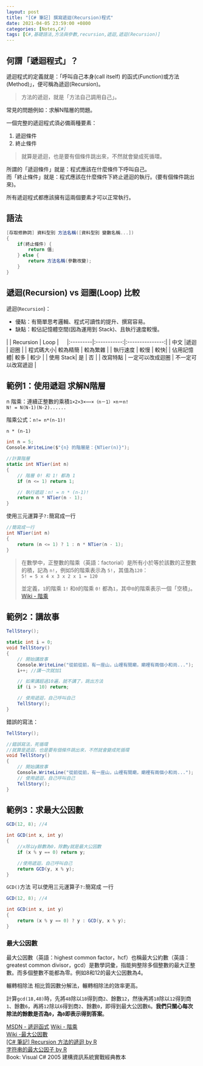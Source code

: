 ```yaml
---
layout: post
title: "[C# 筆記] 撰寫遞迴(Recursion)程式"
date: 2021-04-05 23:59:00 +0800
categories: [Notes,C#]
tags: [C#,基礎語法,方法與參數,recursion,遞迴,遞迴(Recursion)]
---
```



## 何謂「遞迴程式」？      

遞迴程式的定義就是：「呼叫自己本身(call itself) 的函式(Function)或方法(Method)」，便可稱為遞迴(Recursion)。

> 方法的遞迴，就是「方法自己調用自己」。

常見的問題例如：求解N階層的問題。       

一個完整的遞迴程式須必備兩種要素：      
1. 遞迴條件 
2. 終止條件 

> 就算是遞迴，也是要有個條件跳出來，不然就會變成死循環。

所謂的「遞迴條件」就是：程式應該在什麼條件下呼叫自己。      
而「終止條件」就是：程式應該在什麼條件下終止遞迴的執行。(要有個條件跳出來)。        

所有遞迴程式都應該擁有這兩個要素才可以正常執行。        

## 語法

```c#
[存取修飾詞] 資料型別 方法名稱([資料型別 變數名稱...])
{
    if(終止條件) {
        return 值;
    } else {
        return 方法名稱(參數改變);
    }
}
```


## 遞迴(Recursion) vs 迴圈(Loop) 比較

遞迴(`Recursion`)：     
- 優點：有簡單思考邏輯、程式可讀性的提升、撰寫容易。    
- 缺點：較佔記憶體空間(因為運用到 Stack)、且執行速度較慢。  


|          |   Recursion  | Loop    | 　
|:---------|:-----------:|:---------------:|
| 中文       |遞迴       | 迴圈       |
| 程式碼大小| 較為精簡      | 較為繁雜 |
| 執行速度  | 較慢      | 較快|
| 佔用記憶體| 較多      | 較少 |
| 使用 Stack| 是        | 否 |
| 改寫特點  | 一定可以改成迴圈 | 不一定可以改寫遞迴 |



## 範例1：使用遞迴 求解N階層

n 階乘：連續正整數的乘積`1×2×3×⋯⋯×（n－1）×n＝n!`       
`N! = N(N-1)(N-2)......`   

階乘公式：`n!= n*(n-1)!`  

`n * (n-1)`


```c#
int n = 5;
Console.WriteLine($"{n} 的階層是：{NTier(n)}");

//計算階層
static int NTier(int n)
{
    // 階層 0! 和 1! 都為 1
    if (n <= 1) return 1;

    // 執行遞迴：n! = n * (n-1)!
    return n * NTier(n - 1);
}
```

使用三元運算子`?:`簡寫成一行

```c#
//簡寫成一行
int NTier(int n) 
{
    return (n <= 1) ? 1 : n * NTier(n - 1);
}
```

> 在數學中，正整數的階乘（英語：factorial）是所有小於等於該數的正整數的積，記為 `n!`，例如5的階乘表示為 `5!`，其值為`120`：      
> `5! = 5 x 4 x 3 x 2 x 1 = 120`        
>
> 並定義，`1`的階乘 `1!` 和`0`的階乘 `0!` 都為`1`，其中`0`的階乘表示一個「空積」。      
> [Wiki - 階乘 ](https://zh.wikipedia.org/zh-tw/階乘) 


## 範例2：講故事

```c#
TellStory();

static int i = 0;
void TellStory()
{
    // 開始講故事
    Console.WriteLine("從前從前，有一座山，山裡有間廟，廟裡有兩個小和尚...");
    i++; //講一次就加1

    // 如果講超過10遍，就不講了，跳出方法
    if (i > 10) return;

    // 使用遞迴，自己呼叫自己
    TellStory();
}
```

錯誤的寫法：

```c#
TellStory();

//錯誤寫法，死循環
//就算是遞迴，也是要有個條件跳出來，不然就會變成死循環
void TellStory() 
{
    // 開始講故事
    Console.WriteLine("從前從前，有一座山，山裡有間廟，廟裡有兩個小和尚...");
    // 使用遞迴，自己呼叫自己
    TellStory();
}
```

## 範例3：求最大公因數

```c#
GCD(12, 8); //4

int GCD(int x, int y)
{
    //x除以y餘數為0，除數y就是最大公因數
    if (x % y == 0) return y;

    //使用遞迴，自己呼叫自己
    return GCD(y, x % y);
}
```

`GCD()`方法 可以使用三元運算子`?:`簡寫成 一行

```c#
GCD(12, 8); //4

int GCD(int x, int y)
{
    return (x % y == 0) ? y : GCD(y, x % y);
}
```

### 最大公因數

最大公因數（英語：highest common factor，hcf）也稱最大公約數（英語：greatest common divisor，gcd）是數學詞彙，指能夠整除多個整數的最大正整數。而多個整數不能都為零。例如8和12的最大公因數為4。      

輾轉相除法 相比質因數分解法，輾轉相除法的效率更高。     

計算`gcd(18,48)`時，先將`48`除以`18`得到商`2`、餘數`12`，然後再將`18`除以`12`得到商`1`、餘數`6`，再將`12`除以`6`得到商`2`、餘數`0`，即得到最大公因數`6`。**我們只關心每次除法的餘數是否為`0`，為`0`即表示得到答案**。       



[MSDN - 遞迴函式](https://learn.microsoft.com/zh-hk/cpp/c-language/recursive-functions?view=msvc-170) 
[Wiki - 階乘 ](https://zh.wikipedia.org/zh-tw/階乘)     
[Wiki -最大公因數](https://zh.wikipedia.org/zh-tw/最大公因數)       
[[C# 筆記] Recursion 方法的遞迴  by R](https://riivalin.github.io/posts/2011/01/recursion/)   
[字符串的最大公因子 by R](https://riivalin.github.io/posts/2000/01/leetcode-1071/)      
Book: Visual C# 2005 建構資訊系統實戰經典教本    
